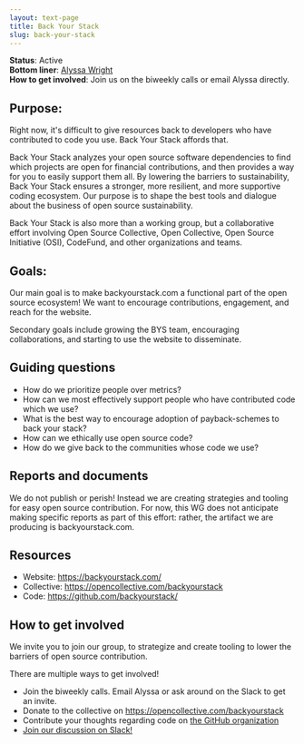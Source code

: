 ```yaml
---
layout: text-page
title: Back Your Stack
slug: back-your-stack
---
```


**Status**: Active<br />
**Bottom liner**: <a href="mailto:alyssa@oscollective.org">Alyssa Wright</a><br />
**How to get involved**: Join us on the biweekly calls or email Alyssa directly.

## Purpose:

Right now, it's difficult to give resources back to developers who have contributed to code you use. Back Your Stack affords that.

Back Your Stack analyzes your open source software dependencies to find which projects are open for financial contributions, and then provides a way for you to easily support them all. By lowering the barriers to sustainability, Back Your Stack ensures a stronger, more resilient, and more supportive coding ecosystem. Our purpose is to shape the best tools and dialogue about the business of open source sustainability.

Back Your Stack is also more than a working group, but a collaborative effort involving Open Source Collective, Open Collective, Open Source Initiative (OSI), CodeFund, and other organizations and teams.

## Goals:

Our main goal is to make backyourstack.com a functional part of the open source ecosystem! We want to encourage contributions, engagement, and reach for the website.

Secondary goals include growing the BYS team, encouraging collaborations, and starting to use the website to disseminate.

## Guiding questions

- How do we prioritize people over metrics?
- How can we most effectively support people who have contributed code which we use?
- What is the best way to encourage adoption of payback-schemes to back your stack?
- How can we ethically use open source code?
- How do we give back to the communities whose code we use?

## Reports and documents

We do not publish or perish! Instead we are creating strategies and tooling for easy open source contribution. For now, this WG does not anticipate making specific reports as part of this effort: rather, the artifact we are producing is backyourstack.com.

## Resources

- Website: <a href="https://backyourstack.com/">https://backyourstack.com/</a>
- Collective: <a href="https://opencollective.com/backyourstack">https://opencollective.com/backyourstack</a>
- Code: <a href="https://github.com/backyourstack/">https://github.com/backyourstack/</a>

## How to get involved

We invite you to join our group, to strategize and create tooling to lower the barriers of open source contribution.

There are multiple ways to get involved!

- Join the biweekly calls. Email Alyssa or ask around on the Slack to get an invite.
- Donate to the collective on <a href="https://opencollective.com/backyourstack">https://opencollective.com/backyourstack</a>
- Contribute your thoughts regarding code on <a href="https://github.com/backyourstack/">the GitHub organization</a>
- <a href="https://slack.opencollective.com/#backyourstack">Join our discussion on Slack!</a>
